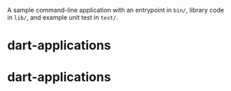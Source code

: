 A sample command-line application with an entrypoint in `bin/`, library code
in `lib/`, and example unit test in `test/`.
# dart-applications
# dart-applications
